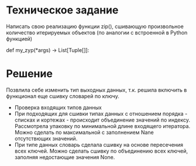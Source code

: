 # Техническое задание

Написать свою реализацию функции zip(), сшивающую произвольное количество итерируемых объектов (по аналогии с встроенной в Python функцией)

def my_zyp(*args)  -> List[Tuple[]]:

# Решение

Позвлила себе изменить тип выходных данных, т.к. решила включить в функционал еще сшивку словарей по ключу.

* Проверка входящих типов данных
* При подходящих для сшивки типах данных с отношением порядка - списках и кортежах -
происходит объединение значений по индексу. Рассмотрела упаковку по минимальной длине входящего итератора. Можно сделать по максимальной с заполнением Nane отсутствющих значений.
* При типе данных словарь сделала сшивку на основе пересечения всех ключей. Можно сделать сшивку по объединению всех ключей, заполняя недостающие значения None.